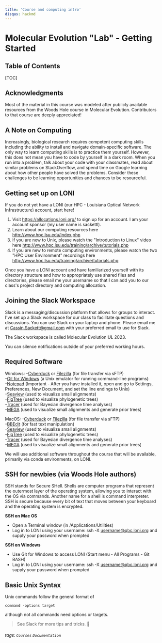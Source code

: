 ```yaml
---
title: 'Course and computing intro'
disqus: hackmd
---
```


Molecular Evolution "Lab" - Getting Started 
===

## Table of Contents

[TOC]

## Acknowledgments
Most of the material in this course was modeled after publicly available resources from the Woods Hole course in Molecular Evolution. Contributors to that course are deeply appreciated!

## A Note on Computing
Increasingly, biological research requires competent computing skills including the ability to install and navigate domain-specific software. The only way to learn computing skills is to practice them yourself. However, this does not mean you have to code by yourself in a dark room. When you run into a problem, talk about your code with your classmates, read about similar problems on StackOverflow, and spend time on Google learning about how other people have solved the problems. Consider these challenges to be learning opportunities and chances to be resourceful.    


## Getting set up on LONI

If you do not yet have a LONI (our HPC - Louisiana Optical Network Infrastructure) account, start here!

1. Visit https://allocations.loni.org/ to sign up for an account. I am your account sponsor (my user name is sackettl).
2. Learn about our computing resources here http://www.hpc.lsu.edu/index.php
3. If you are new to Unix, please watch the "Introduction to Linux" video here http://www.hpc.lsu.edu/training/archive/tutorials.php
4. If you are new to remote computing environments, please watch the two "HPC User Environment" recordings here http://www.hpc.lsu.edu/training/archive/tutorials.php

Once you have a LONI account and have familiarized yourself with its directory structure and how to appropriately use shared files and directories, please email me your username so that I can add you to our class's project directory and computing allocation.


## Joining the Slack Workspace

Slack is a messaging/discussion platform that allows for groups to interact. I've set up a Slack workspace for our class to facilitate questions and discussions. You can use Slack on your laptop and phone. Please email me at Cassin.Sackett@gmail.com with your preferred email to use for Slack.

The Slack workspace is called Molecular Evolution UL 2023.

You can silence notifications outside of your preferred working hours.

## Required Software

Windows:
-[Cyberduck](https://cyberduck.ch/) or [Filezilla](https://filezilla-project.org/) (for file transfer via sFTP)    
-[Git for Windows](https://gitforwindows.org/) (a Unix emulator for running command-line programs)    
-[Notepad](https://notepad-plus-plus.org/downloads/v8.4.7/) (Important - After you have installed it, open and go to Settings, Preferences, New Document, and set the line endings to Unix)    
-[Seaview](https://doua.prabi.fr/software/seaview) (used to visualize small alignments)    
-[FigTree](https://github.com/rambaut/figtree/releases) (used to visualize phylogenetic trees)    
-[Tracer](https://github.com/beast-dev/tracer/releases/) (used for Bayesian divergence time analyses)    
-[MEGA](https://megasoftware.net/) (used to visualize small alignments and generate prior trees)

MacOS:
-[Cyberduck](https://cyberduck.ch/) or [Filezilla](https://filezilla-project.org/) (for file transfer via sFTP)    
-[BBEdit](https://www.barebones.com/products/bbedit/) (for fast text manipulation)    
-[Seaview](https://doua.prabi.fr/software/seaview) (used to visualize small alignments)    
-[FigTree](https://github.com/rambaut/figtree/releases) (used to visualize phylogenetic trees)    
-[Tracer](https://github.com/beast-dev/tracer/releases/) (used for Bayesian divergence time analyses)    
-[MEGA](https://megasoftware.net/) (used to visualize small alignments and generate prior trees)

We will use additional software throughout the course that will be available, primarily via conda environments, on LONI. 


## SSH for newbies (via Woods Hole authors)
SSH stands for Secure SHell. Shells are computer programs that represent the outermost layer of the operating system, allowing you to interact with the OS via commands. Another name for a shell is command interpreter. SSH is secure because every bit of text that moves between your keyboard and the operating system is encrypted.

**SSH on Mac OS**

* Open a Terminal window (in /Applications/Utilities)
* Log in to LONI using your username: ssh -X username@qbc.loni.org and supply your password when prompted
 
**SSH on Windows**

* Use Git for Windows to access LONI (Start menu - All Programs - Git BASH)
* Log in to LONI using your username: ssh -X username@qbc.loni.org and supply your password when prompted

## Basic Unix Syntax
Unix commands follow the general format of
```
command -options target
```
although not all commands need options or targets.

>  See Slack for more tips and tricks. :sunflower:



###### tags: `Courses` `Documentation`
